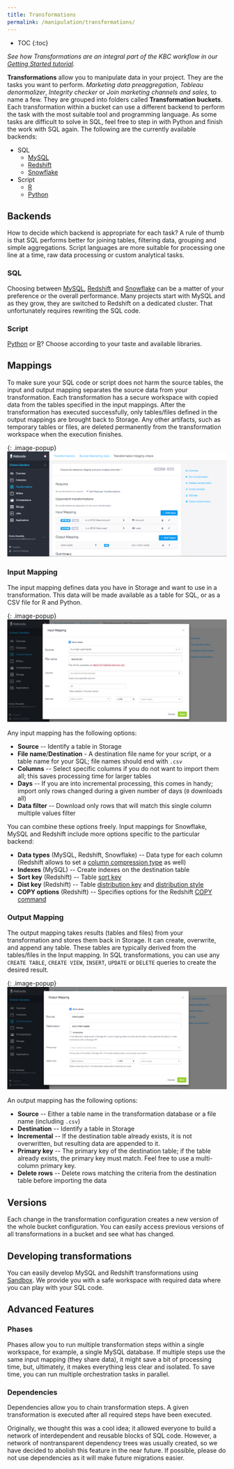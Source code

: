 ```yaml
---
title: Transformations
permalink: /manipulation/transformations/
---
```


* TOC
{:toc}

*See how Transformations are an integral part of the KBC workflow in our [Getting Started tutorial](/overview/tutorial/manipulate/).*


**Transformations** allow you to manipulate data in your project. They are the tasks you want to perform. *Marketing data preaggregation*, 
*Tableau denormalizer*, *Integrity checker* or *Join marketing channels and sales*, to name a few.
They are grouped into folders called **Transformation buckets**. Each transformation within a bucket can use a different backend 
to perform the task with the most suitable tool and programming language. As some tasks are difficult to solve in SQL, 
feel free to step in with Python and finish the work with SQL again. The following are the currently available backends:

 - SQL
   - [MySQL](./mysql/)
   - [Redshift](./redshift/)
   - [Snowflake](./snowflake/)
 - Script
   - [R](./r/)
   - [Python](./python/)

## Backends

How to decide which backend is appropriate for each task? A rule of thumb is that SQL performs better for joining tables, filtering data,
grouping and simple aggregations. Script languages are more suitable for processing one line at a time, raw data processing or 
custom analytical tasks.

### SQL

Choosing between [MySQL](./mysql/), [Redshift](./redshift/) and [Snowflake](./snowflake/) can be a matter of your preference or 
the overall performance. Many projects start with MySQL and as they grow, they are switched to Redshift on a dedicated cluster. 
That unfortunately requires rewriting the SQL code.

### Script

[Python](./python/) or [R](./r/)? Choose according to your taste and available libraries.

## Mappings

To make sure your SQL code or script does not harm the source tables, the input and output mapping separates the source data from your transformation. 
Each transformation has a secure workspace with copied data from the tables specified in the input mappings. 
After the transformation has executed successfully, only tables/files defined in the output mappings are brought back to Storage. 
Any other artifacts, such as temporary tables or files, are deleted permanently from the transformation workspace when the execution finishes.

{: .image-popup}
![Simple input and output mapping](./mappings.png)

### Input Mapping

The input mapping defines data you have in Storage and want to use in a transformation. This data will be made available as a table for SQL, or as a CSV file for R and Python.

{: .image-popup}
![Input mapping](./input-mapping.png)

Any input mapping has the following options:

- **Source** -- Identify a table in Storage
- **File name**/**Destination** - A destination file name for your script, or a table name for your SQL; file names should end with `.csv`
- **Columns** -- Select specific columns if you do not want to import them all; this saves processing time for larger tables
- **Days** -- If you are into incremental processing, this comes in handy; import only rows changed during a given number of days (`0` downloads all)
- **Data filter** -- Download only rows that will match this single column multiple values filter

You can combine these options freely. Input mappings for Snowflake, MySQL and Redshift include more options specific to the particular backend:

- **Data types** (MySQL, Redshift, Snowflake) -- Data type for each column (Redshift allows to set a [column compression type](http://docs.aws.amazon.com/redshift/latest/dg/t_Compressing_data_on_disk.html) as well)
- **Indexes** (MySQL) -- Create indexes on the destination table
- **Sort key** (Redshift) -- Table [sort key](http://docs.aws.amazon.com/redshift/latest/dg/t_Sorting_data.html)
- **Dist key** (Redshift) -- Table [distribution key](http://docs.aws.amazon.com/redshift/latest/dg/t_Distributing_data.html) and  [distribution style](http://docs.aws.amazon.com/redshift/latest/dg/c_choosing_dist_sort.html)
- **COPY options** (Redshift) -- Specifies options for the Redshift [COPY command](http://docs.aws.amazon.com/redshift/latest/dg/r_COPY.html)


### Output Mapping

The output mapping takes results (tables and files) from your transformation and stores them back in Storage. It can create, overwrite, and append any table. 
These tables are typically derived from the tables/files in the Input mapping. In SQL transformations, 
you can use any `CREATE TABLE`, `CREATE VIEW`, `INSERT`, `UPDATE` or `DELETE` queries to create the desired result.

{: .image-popup}
![Output mapping](./output-mapping.png)

An output mapping has the following options:

- **Source** -- Either a table name in the transformation database or a file name (including `.csv`)
- **Destination** -- Identify a table in Storage
- **Incremental** -- If the destination table already exists, it is not overwritten, but resulting data are appended to it. 
- **Primary key** -- The primary key of the destination table; if the table already exists, the primary key must match. Feel free to use a multi-column primary key.
- **Delete rows** -- Delete rows matching the criteria from the destination table before importing the data

## Versions

Each change in the transformation configuration creates a new version of the whole bucket configuration. 
You can easily access previous versions of all transformations in a bucket and see what has changed.

## Developing transformations

You can easily develop MySQL and Redshift transformations using [Sandbox](/manipulation/transformations/sandbox). 
We provide you with a safe workspace with required data where you can play with your SQL code.

## Advanced Features

### Phases

Phases allow you to run multiple transformation steps within a single workspace, for example, a single MySQL database. 
If multiple steps use the same input mapping (they share data), it might save a bit of processing time, but, ultimately, it makes everything less clear and isolated. 
To save time, you can run multiple orchestration tasks in parallel.

### Dependencies

Dependencies allow you to chain transformation steps. A given transformation is executed after all required steps have been executed. 

Originally, we thought this was a cool idea; it allowed everyone to build a network of interdependent and reusable blocks of SQL code. However, a network of nontransparent dependency trees was usually created, so we have decided to abolish this feature in the near future. If possible, please do not use dependencies as it will make future migrations easier.